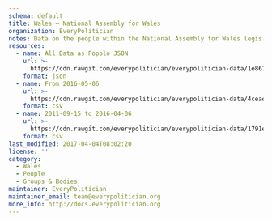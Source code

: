 ```yaml
---
schema: default
title: Wales — National Assembly for Wales
organization: EveryPolitician
notes: Data on the people within the National Assembly for Wales legislature of Wales.
resources:
  - name: All Data as Popolo JSON
    url: >-
      https://cdn.rawgit.com/everypolitician/everypolitician-data/1e867eeb6fd242aaa05d2e59e886f4ed550949df/data/Wales/Assembly/ep-popolo-v1.0.json
    format: json
  - name: From 2016-05-06
    url: >-
      https://cdn.rawgit.com/everypolitician/everypolitician-data/4ceae6458cde38eee13dec0b15b717d16348cc1b/data/Wales/Assembly/term-5.csv
    format: csv
  - name: 2011-09-15 to 2016-04-06
    url: >-
      https://cdn.rawgit.com/everypolitician/everypolitician-data/1791e1be633e7f915ab65fcce51bd55395c1114b/data/Wales/Assembly/term-4.csv
    format: csv
last_modified: 2017-04-04T08:02:20
license: ''
category:
  - Wales
  - People
  - Groups & Bodies
maintainer: EveryPolitician
maintainer_email: team@everypolitician.org
more_info: http://docs.everypolitician.org
---
```

